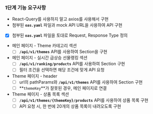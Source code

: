 ### 1단계 기능 요구사항

- React-Query를 사용하지 말고 axios를 사용해서 구현
- 첨부된 **`oas.yaml`** 파일과 mock API URL을 사용하여 API 구현

- [x] 첨부된 **`oas.yaml`** 파일을 토대로 Request, Response Type 정의
- 메인 페이지 - Theme 카테고리 섹션
  - [ ] **`/api/v1/themes`** API를 사용하여 Section을 구현
- 메인 페이지 - 실시간 급상승 선물랭킹 섹션
  - [ ] **`/api/v1/ranking/products`** API를 사용하여 Section 구현
  - [ ] 필터 조건을 선택하면 해당 조건에 맞게 API 요청
- Theme 페이지 - header
  - [ ] url의 pathParams와 **`/api/v1/themes`** API를 사용하여 Section 구현
  - [ ] **`themeKey`**가 잘못된 경우, 메인 페이지로 연결
- Theme 페이지 - 상품 목록 섹션
  - [ ] **`/api/v1/themes/{themeKey}/products`** API를 사용하여 상품 목록 구현
  - [ ] API 요청 시, 한 번에 20개의 상품 목록이 내려오도록 구현
